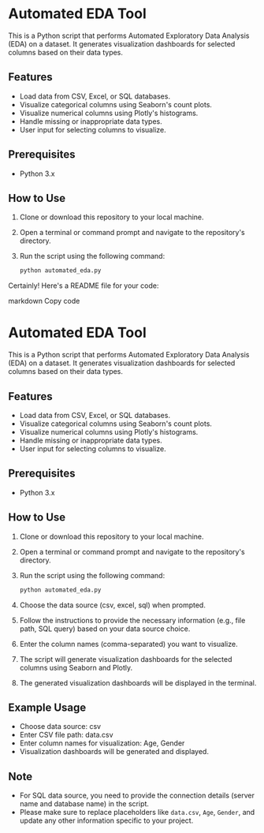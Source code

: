 # Automated EDA Tool

This is a Python script that performs Automated Exploratory Data Analysis (EDA) on a dataset. It generates visualization dashboards for selected columns based on their data types.

## Features

- Load data from CSV, Excel, or SQL databases.
- Visualize categorical columns using Seaborn's count plots.
- Visualize numerical columns using Plotly's histograms.
- Handle missing or inappropriate data types.
- User input for selecting columns to visualize.

## Prerequisites

- Python 3.x

## How to Use

1. Clone or download this repository to your local machine.

2. Open a terminal or command prompt and navigate to the repository's directory.

3. Run the script using the following command:
   
   ```bash
   python automated_eda.py


Certainly! Here's a README file for your code:

markdown
Copy code
# Automated EDA Tool

This is a Python script that performs Automated Exploratory Data Analysis (EDA) on a dataset. It generates visualization dashboards for selected columns based on their data types.

## Features

- Load data from CSV, Excel, or SQL databases.
- Visualize categorical columns using Seaborn's count plots.
- Visualize numerical columns using Plotly's histograms.
- Handle missing or inappropriate data types.
- User input for selecting columns to visualize.

## Prerequisites

- Python 3.x

## How to Use

1. Clone or download this repository to your local machine.

2. Open a terminal or command prompt and navigate to the repository's directory.

3. Run the script using the following command:
   
   ```bash
   python automated_eda.py
4. Choose the data source (csv, excel, sql) when prompted.

5. Follow the instructions to provide the necessary information (e.g., file path, SQL query) based on your data source choice.

6. Enter the column names (comma-separated) you want to visualize.

7. The script will generate visualization dashboards for the selected columns using Seaborn and Plotly.

8. The generated visualization dashboards will be displayed in the terminal.

## Example Usage
- Choose data source: csv
- Enter CSV file path: data.csv
- Enter column names for visualization: Age, Gender
- Visualization dashboards will be generated and displayed.
## Note
- For SQL data source, you need to provide the connection details (server name and database name) in the script.
- Please make sure to replace placeholders like `data.csv`, `Age`, `Gender`, and update any other information specific to your project.
